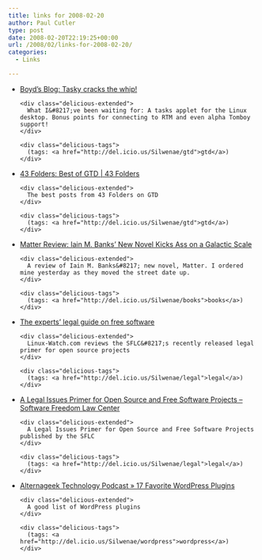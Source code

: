 ```yaml
---
title: links for 2008-02-20
author: Paul Cutler
type: post
date: 2008-02-20T22:19:25+00:00
url: /2008/02/links-for-2008-02-20/
categories:
  - Links

---
```

<ul class="delicious">
  <li>
    <div class="delicious-link">
      <a href="http://boyd.musipal.com/2008/02/tasky-cracks-whip.html">Boyd&#8217;s Blog: Tasky cracks the whip!</a>
    </div>
    
    <div class="delicious-extended">
      What I&#8217;ve been waiting for: A tasks applet for the Linux desktop. Bonus points for connecting to RTM and even alpha Tomboy support!
    </div>
    
    <div class="delicious-tags">
      (tags: <a href="http://del.icio.us/Silwenae/gtd">gtd</a>)
    </div>
  </li>
  
  <li>
    <div class="delicious-link">
      <a href="http://www.43folders.com/2008/02/19/43-folders-best-gtd">43 Folders: Best of GTD | 43 Folders</a>
    </div>
    
    <div class="delicious-extended">
      The best posts from 43 Folders on GTD
    </div>
    
    <div class="delicious-tags">
      (tags: <a href="http://del.icio.us/Silwenae/gtd">gtd</a>)
    </div>
  </li>
  
  <li>
    <div class="delicious-link">
      <a href="http://io9.com/358222/iain-m-banks-new-novel-kicks-ass-on-a-galactic-scale">Matter Review: Iain M. Banks&#8217; New Novel Kicks Ass on a Galactic Scale</a>
    </div>
    
    <div class="delicious-extended">
      A review of Iain M. Banks&#8217; new novel, Matter. I ordered mine yesterday as they moved the street date up.
    </div>
    
    <div class="delicious-tags">
      (tags: <a href="http://del.icio.us/Silwenae/books">books</a>)
    </div>
  </li>
  
  <li>
    <div class="delicious-link">
      <a href="http://www.linux-watch.com/news/NS8821390933.html">The experts&#8217; legal guide on free software</a>
    </div>
    
    <div class="delicious-extended">
      Linux-Watch.com reviews the SFLC&#8217;s recently released legal primer for open source projects
    </div>
    
    <div class="delicious-tags">
      (tags: <a href="http://del.icio.us/Silwenae/legal">legal</a>)
    </div>
  </li>
  
  <li>
    <div class="delicious-link">
      <a href="http://www.softwarefreedom.org/resources/2008/foss-primer.html">A Legal Issues Primer for Open Source and Free Software Projects &#8211; Software Freedom Law Center</a>
    </div>
    
    <div class="delicious-extended">
      A Legal Issues Primer for Open Source and Free Software Projects published by the SFLC
    </div>
    
    <div class="delicious-tags">
      (tags: <a href="http://del.icio.us/Silwenae/legal">legal</a>)
    </div>
  </li>
  
  <li>
    <div class="delicious-link">
      <a href="http://alternageek.com/hosts/linuxchic/17-favorite-wordpress-plugins/">Alternageek Technology Podcast » 17 Favorite WordPress Plugins</a>
    </div>
    
    <div class="delicious-extended">
      A good list of WordPress plugins
    </div>
    
    <div class="delicious-tags">
      (tags: <a href="http://del.icio.us/Silwenae/wordpress">wordpress</a>)
    </div>
  </li>
</ul>